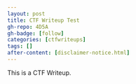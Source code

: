 ```yaml
---
layout: post
title: CTF Writeup Test
gh-repo: 4D5A
gh-badge: [follow]
categories: [ctfwriteups]
tags: []
after-content: [disclaimer-notice.html]
---
```


This is a CTF Writeup.
